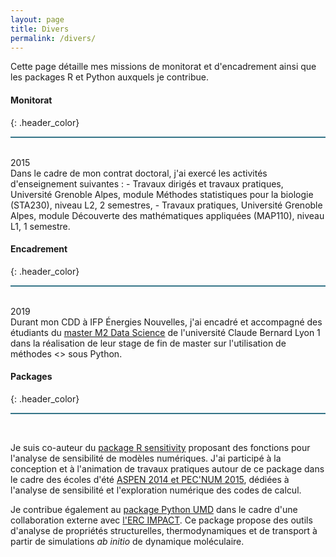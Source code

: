 ```yaml
---
layout: page
title: Divers
permalink: /divers/
---
```


Cette page détaille mes missions de monitorat et d'encadrement ainsi que les packages R et Python auxquels je contribue.


#### Monitorat
{: .header_color}
<hr style="height:2px;border-width:0;color:gray;background-color:#367588"><br>
<span class="time">2015</span><br>
Dans le cadre de mon contrat doctoral, j'ai exercé les activités d'enseignement suivantes :
- Travaux dirigés et travaux pratiques, Université Grenoble Alpes, module <span class="subtitle">Méthodes statistiques pour la biologie (STA230)</span>, niveau L2, 2 semestres,
- Travaux pratiques, Université Grenoble Alpes, module <span class="subtitle">Découverte des mathématiques appliquées (MAP110)</span>, niveau L1, 1 semestre.


#### Encadrement
{: .header_color}
<hr style="height:2px;border-width:0;color:gray;background-color:#367588"><br>
<span class="time">2019</span><br>
Durant mon CDD à IFP Énergies Nouvelles, j'ai encadré et accompagné des étudiants du <a href="http://mastermas.univ-lyon1.fr/index.php/page1-2/">master M2 Data Science</a> de l'université Claude Bernard Lyon 1 dans la réalisation de leur stage de fin de master sur l'utilisation de méthodes <<Machine Learning>> sous Python. 

#### Packages
{: .header_color}
<hr style="height:2px;border-width:0;color:gray;background-color:#367588"><br>

Je suis co-auteur du <a href="https://cran.r-project.org/web/packages/sensitivity">package R sensitivity</a> proposant des fonctions pour l'analyse de sensibilité de modèles numériques. J'ai participé à la conception et à l'animation de travaux pratiques autour de ce package dans le cadre des écoles d'été <a href="https://gdr-mascotnum.fr/pecnum/">ASPEN 2014 et PEC'NUM 2015</a>, dédiées à l'analyse de sensibilité et l'exploration numérique des codes de calcul.

Je contribue également au <a href="https://razvancaracas.info/umd-package">package Python UMD</a> dans le cadre d'une collaboration externe avec <a href="https://razvancaracas.info/impact/">l'ERC IMPACT</a>. Ce package propose des outils d'analyse de propriétés structurelles, thermodynamiques et de transport à partir de simulations *ab initio* de dynamique moléculaire.

